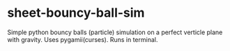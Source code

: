 # sheet-bouncy-ball-sim
Simple python bouncy balls (particle) simulation on a perfect verticle plane with gravity. Uses pygamii(curses). Runs in terminal.
